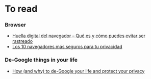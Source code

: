 # To read

### Browser

- [Huella digital del navegador – Qué es y cómo puedes evitar ser rastreado](https://achirou.com/huella-digital-del-navegador-que-es-y-como-puedes-evitar-ser-rastreado/)
- [Los 10 navegadores más seguros para tu privacidad](https://achirou.com/los-10-navegadores-mas-seguro-para-tu-privacidad/)


### De-Google things in your life

- [How (and why) to de-Google your life and protect your privacy](https://proton.me/blog/how-to-de-google)
